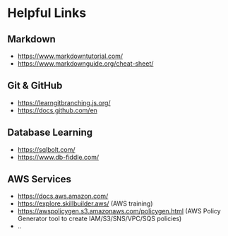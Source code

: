 # Helpful Links

## Markdown
- https://www.markdowntutorial.com/
- https://www.markdownguide.org/cheat-sheet/

## Git & GitHub
- https://learngitbranching.js.org/
- https://docs.github.com/en

## Database Learning
- https://sqlbolt.com/
- https://www.db-fiddle.com/

## AWS Services
- https://docs.aws.amazon.com/
- https://explore.skillbuilder.aws/ (AWS training)
- https://awspolicygen.s3.amazonaws.com/policygen.html (AWS Policy Generator tool to create IAM/S3/SNS/VPC/SQS policies)
- ..

